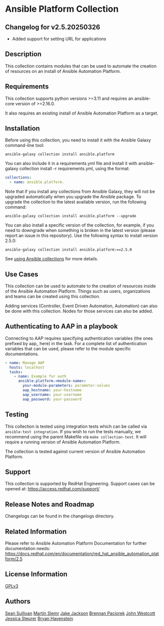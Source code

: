 # Ansible Platform Collection

## Changelog for v2.5.20250326

* Added support for setting URL for applications

## Description

This collection contains modules that can be used to automate the creation of resources on an install of Ansible Automation Platform.


## Requirements

This collection supports python versions >=3.11 and requires an ansible-core version of >=2.16.0. 

It also requires an existing install of Ansible Automation Platform as a target. 


## Installation

Before using this collection, you need to install it with the Ansible Galaxy command-line tool:

```
ansible-galaxy collection install ansible.platform
```

You can also include it in a requirements.yml file and install it with ansible-galaxy collection install -r requirements.yml, using the format:


```yaml
collections:
  - name: ansible.platform.
```

Note that if you install any collections from Ansible Galaxy, they will not be upgraded automatically when you upgrade the Ansible package.
To upgrade the collection to the latest available version, run the following command:

```
ansible-galaxy collection install ansible.platform --upgrade
```

You can also install a specific version of the collection, for example, if you need to downgrade when something is broken in the latest version (please report an issue in this repository). Use the following syntax to install version 2.5.0:

```
ansible-galaxy collection install ansible.platform:==2.5.0
```

See [using Ansible collections](https://docs.ansible.com/ansible/devel/user_guide/collections_using.html) for more details.

## Use Cases

This collection can be used to automate to the creation of resources inside of the Ansible Automation Platform. Things such as users, organizations and teams can be created using this collection. 

Adding services (Controller, Event Driven Automation, Automation) can also be done with this collection. Nodes for those services can also be added. 

## Authenticating to AAP in a playbook

Connecting to AAP requires specifying authentication variables (the ones prefixed by aap_ here) in the task. For a complete list of authentication variables that can be used, please refer to the module specific documentations.

```yaml
- name: Manage AAP
  hosts: localhost
  tasks:
    - name: Example for auth
      ansible.platform.<module-name>:
        your-module-parameters: parameter-values
        aap_hostname: your-hostname
        aap_username: your-username
        aap_password: your-password
```

## Testing

This collection is tested using integration tests which can be called via `ansible-test integration`. If you wish to run the tests manually, we recommend using the parent Makefile via `make collection-test`. It will require a running version of Ansible Automation Platform.

The collection is tested against current version of Ansible Automation Platform.


## Support

This collection is supported by RedHat Engineering. Support cases can be opened at: https://access.redhat.com/support/

## Release Notes and Roadmap

Changelogs can be found in the changelogs directory. 


## Related Information

Please refer to Ansible Automation Platform Documentation for further documentation needs: https://docs.redhat.com/en/documentation/red_hat_ansible_automation_platform/2.5


## License Information

[GPLv3](https://github.com/ansible/ansible.platform/COPYING)

## Authors

[Sean Sullivan](https://github.com/sean-m-sullivan)
[Martin Slemr](https://github.com/slemrmartin)
[Jake Jackson](https://github.com/thedboubl3j)
[Brennan Paciorek](https://github.com/brennanpaciorek)
[John Westcott](https://github.com/john-westcott-iv)
[Jessica Steurer](https://github.com/jay-steurer)
[Bryan Havenstein](https://github.com/bhavenst)
